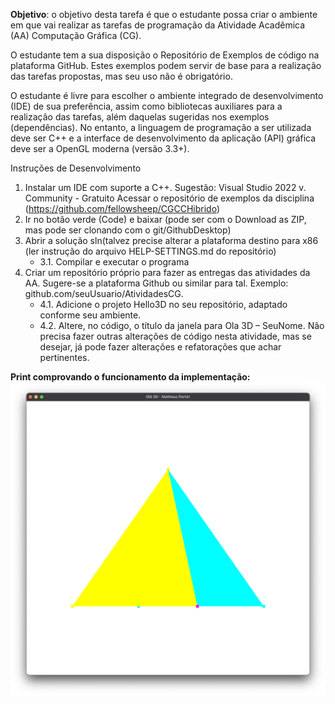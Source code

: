 **Objetivo**: o objetivo desta tarefa é que o estudante possa criar o ambiente em que vai realizar as tarefas de programação da Atividade Acadêmica (AA) Computação Gráfica (CG).

O estudante tem a sua disposição o Repositório de Exemplos de código na plataforma GitHub. Estes exemplos podem servir de base para a realização das tarefas propostas, mas seu uso não é obrigatório.

O estudante é livre para escolher o ambiente integrado de desenvolvimento (IDE) de sua preferência, assim como bibliotecas auxiliares para a realização das tarefas, além daquelas sugeridas nos exemplos (dependências). No entanto, a linguagem de programação a ser utilizada deve ser C++ e a interface de desenvolvimento da aplicação (API) gráfica deve ser a OpenGL moderna (versão 3.3+).

 

Instruções de Desenvolvimento

1. Instalar um IDE com suporte a C++. Sugestão: Visual Studio 2022 v. Community - Gratuito
Acessar o repositório de exemplos da disciplina (https://github.com/fellowsheep/CGCCHibrido)
2. Ir no botão verde (Code) e baixar (pode ser com o Download as ZIP, mas pode ser clonando com o git/GithubDesktop)
3. Abrir a solução sln(talvez precise alterar a plataforma destino para x86 (ler instrução do arquivo HELP-SETTINGS.md do repositório)
    - 3.1. Compilar e executar o programa
4. Criar um repositório próprio para fazer as entregas das atividades da AA. Sugere-se a plataforma Github ou similar para tal. Exemplo: github.com/seuUsuario/AtividadesCG.
    - 4.1. Adicione o projeto Hello3D no seu repositório, adaptado conforme seu ambiente.
    - 4.2. Altere, no código, o título da janela para Ola 3D – SeuNome. Não precisa fazer outras alterações de código nesta atividade, mas se desejar, já pode fazer alterações e refatorações que achar pertinentes.

**Print comprovando o funcionamento da implementação:**
![Execução do código](./print.png)
